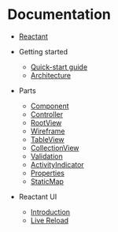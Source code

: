 # Documentation

* [Reactant](../README.md)

* Getting started
    * [Quick-start guide](getting-started/quickstart.md)
    * [Architecture](getting-started/architecture.md)

* Parts
    * [Component](parts/component.md)
    * [Controller](parts/controller.md)
    * [RootView](parts/rootview.md)
    * [Wireframe](parts/wireframe.md)
    * [TableView](parts/tableview.md)
    * [CollectionView](parts/collectionview.md)
    * [Validation](parts/validation.md)
    * [ActivityIndicator](parts/activityindicator.md)
    * [Properties](parts/properties.md)
    * [StaticMap](parts/staticmap.md)

* Reactant UI
    * [Introduction](reactant-ui/introduction.md)
    * [Live Reload](reactant-ui/live-reload.md)
